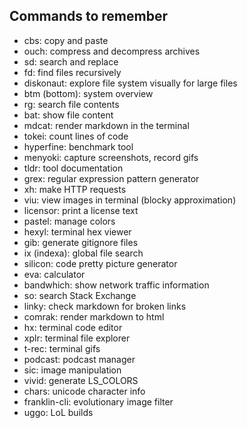 ## Commands to remember

- cbs: copy and paste
- ouch: compress and decompress archives
- sd: search and replace
- fd: find files recursively
- diskonaut: explore file system visually for large files
- btm (bottom): system overview
- rg: search file contents
- bat: show file content
- mdcat: render markdown in the terminal
- tokei: count lines of code
- hyperfine: benchmark tool
- menyoki: capture screenshots, record gifs
- tldr: tool documentation
- grex: regular expression pattern generator
- xh: make HTTP requests
- viu: view images in terminal (blocky approximation)
- licensor: print a license text
- pastel: manage colors
- hexyl: terminal hex viewer
- gib: generate gitignore files
- ix (indexa): global file search
- silicon: code pretty picture generator
- eva: calculator
- bandwhich: show network traffic information
- so: search Stack Exchange
- linky: check markdown for broken links
- comrak: render markdown to html
- hx: terminal code editor
- xplr: terminal file explorer
- t-rec: terminal gifs
- podcast: podcast manager
- sic: image manipulation
- vivid: generate LS_COLORS
- chars: unicode character info
- franklin-cli: evolutionary image filter
- uggo: LoL builds

